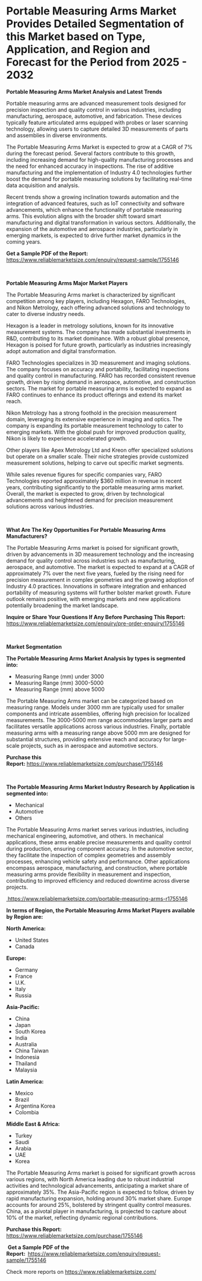 <p><h1>Portable Measuring Arms Market Provides Detailed Segmentation of this Market based on Type, Application, and Region and Forecast for the Period from 2025 - 2032</h1></p><p><strong>Portable Measuring Arms Market Analysis and Latest Trends</strong></p>
<p><p>Portable measuring arms are advanced measurement tools designed for precision inspection and quality control in various industries, including manufacturing, aerospace, automotive, and fabrication. These devices typically feature articulated arms equipped with probes or laser scanning technology, allowing users to capture detailed 3D measurements of parts and assemblies in diverse environments. </p><p>The Portable Measuring Arms Market is expected to grow at a CAGR of 7% during the forecast period. Several factors contribute to this growth, including increasing demand for high-quality manufacturing processes and the need for enhanced accuracy in inspections. The rise of additive manufacturing and the implementation of Industry 4.0 technologies further boost the demand for portable measuring solutions by facilitating real-time data acquisition and analysis.</p><p>Recent trends show a growing inclination towards automation and the integration of advanced features, such as IoT connectivity and software advancements, which enhance the functionality of portable measuring arms. This evolution aligns with the broader shift toward smart manufacturing and digital transformation in various sectors. Additionally, the expansion of the automotive and aerospace industries, particularly in emerging markets, is expected to drive further market dynamics in the coming years.</p></p>
<p><strong>Get a Sample PDF of the Report:&nbsp;</strong> <a href="https://www.reliablemarketsize.com/enquiry/request-sample/1755146?utm_campaign=2634&utm_medium=2&utm_source=Github&utm_content=ia&utm_term=10042025&utm_id=portable-measuring-arms">https://www.reliablemarketsize.com/enquiry/request-sample/1755146</a></p>
<p>&nbsp;</p>
<p><strong>Portable Measuring Arms Major Market Players</strong></p>
<p><p>The Portable Measuring Arms market is characterized by significant competition among key players, including Hexagon, FARO Technologies, and Nikon Metrology, each offering advanced solutions and technology to cater to diverse industry needs.</p><p>Hexagon is a leader in metrology solutions, known for its innovative measurement systems. The company has made substantial investments in R&D, contributing to its market dominance. With a robust global presence, Hexagon is poised for future growth, particularly as industries increasingly adopt automation and digital transformation.</p><p>FARO Technologies specializes in 3D measurement and imaging solutions. The company focuses on accuracy and portability, facilitating inspections and quality control in manufacturing. FARO has recorded consistent revenue growth, driven by rising demand in aerospace, automotive, and construction sectors. The market for portable measuring arms is expected to expand as FARO continues to enhance its product offerings and extend its market reach.</p><p>Nikon Metrology has a strong foothold in the precision measurement domain, leveraging its extensive experience in imaging and optics. The company is expanding its portable measurement technology to cater to emerging markets. With the global push for improved production quality, Nikon is likely to experience accelerated growth.</p><p>Other players like Apex Metrology Ltd and Kreon offer specialized solutions but operate on a smaller scale. Their niche strategies provide customized measurement solutions, helping to carve out specific market segments.</p><p>While sales revenue figures for specific companies vary, FARO Technologies reported approximately $360 million in revenue in recent years, contributing significantly to the portable measuring arms market. Overall, the market is expected to grow, driven by technological advancements and heightened demand for precision measurement solutions across various industries.</p></p>
<p>&nbsp;</p>
<p><strong>What Are The Key Opportunities For Portable Measuring Arms Manufacturers?</strong></p>
<p><p>The Portable Measuring Arms market is poised for significant growth, driven by advancements in 3D measurement technology and the increasing demand for quality control across industries such as manufacturing, aerospace, and automotive. The market is expected to expand at a CAGR of approximately 7% over the next five years, fueled by the rising need for precision measurement in complex geometries and the growing adoption of Industry 4.0 practices. Innovations in software integration and enhanced portability of measuring systems will further bolster market growth. Future outlook remains positive, with emerging markets and new applications potentially broadening the market landscape.</p></p>
<p><strong>Inquire or Share Your Questions If Any Before Purchasing This Report:</strong> <a href="https://www.reliablemarketsize.com/enquiry/pre-order-enquiry/1755146?utm_campaign=2634&utm_medium=2&utm_source=Github&utm_content=ia&utm_term=10042025&utm_id=portable-measuring-arms">https://www.reliablemarketsize.com/enquiry/pre-order-enquiry/1755146</a></p>
<p>&nbsp;</p>
<p><strong>Market Segmentation</strong></p>
<p><strong>The Portable Measuring Arms Market Analysis by types is segmented into:</strong></p>
<p><ul><li>Measuring Range (mm) under 3000</li><li>Measuring Range (mm) 3000-5000</li><li>Measuring Range (mm) above 5000</li></ul></p>
<p><p>The Portable Measuring Arms market can be categorized based on measuring range. Models under 3000 mm are typically used for smaller components and intricate assemblies, offering high precision for localized measurements. The 3000-5000 mm range accommodates larger parts and facilitates versatile applications across various industries. Finally, portable measuring arms with a measuring range above 5000 mm are designed for substantial structures, providing extensive reach and accuracy for large-scale projects, such as in aerospace and automotive sectors.</p></p>
<p><strong>Purchase this Report:&nbsp;</strong><a href="https://www.reliablemarketsize.com/purchase/1755146?utm_campaign=2634&utm_medium=2&utm_source=Github&utm_content=ia&utm_term=10042025&utm_id=portable-measuring-arms">https://www.reliablemarketsize.com/purchase/1755146</a></p>
<p>&nbsp;</p>
<p><strong>The Portable Measuring Arms Market Industry Research by Application is segmented into:</strong></p>
<p><ul><li>Mechanical</li><li>Automotive</li><li>Others</li></ul></p>
<p><p>The Portable Measuring Arms market serves various industries, including mechanical engineering, automotive, and others. In mechanical applications, these arms enable precise measurements and quality control during production, ensuring component accuracy. In the automotive sector, they facilitate the inspection of complex geometries and assembly processes, enhancing vehicle safety and performance. Other applications encompass aerospace, manufacturing, and construction, where portable measuring arms provide flexibility in measurement and inspection, contributing to improved efficiency and reduced downtime across diverse projects.</p></p>
<p><a href="https://www.reliablemarketsize.com/portable-measuring-arms-r1755146?utm_campaign=2634&utm_medium=2&utm_source=Github&utm_content=ia&utm_term=10042025&utm_id=portable-measuring-arms">&nbsp;https://www.reliablemarketsize.com/portable-measuring-arms-r1755146</a></p>
<p><strong>In terms of Region, the Portable Measuring Arms Market Players available by Region are:</strong></p>
<p>
    <p> <strong> North America: </strong>
        <ul>
            <li>United States</li>
            <li>Canada</li>
        </ul>
        </p> 
    <p> <strong> Europe: </strong>
        <ul>
            <li>Germany</li>
            <li>France</li>
            <li>U.K.</li>
            <li>Italy</li>
            <li>Russia</li>
        </ul>
        </p> 
    <p> <strong> Asia-Pacific: </strong>
        <ul>
            <li>China</li>
            <li>Japan</li>
            <li>South Korea</li>
            <li>India</li>
            <li>Australia</li>
            <li>China Taiwan</li>
            <li>Indonesia</li>
            <li>Thailand</li>
            <li>Malaysia</li>
        </ul>
        </p> 
    <p> <strong> Latin America: </strong>
        <ul>
            <li>Mexico</li>
            <li>Brazil</li>
            <li>Argentina Korea</li>
            <li>Colombia</li>
        </ul>
        </p> 
    <p> <strong> Middle East & Africa: </strong>
        <ul>
            <li>Turkey</li>
            <li>Saudi</li>
            <li>Arabia</li>
            <li>UAE</li>
            <li>Korea</li>
        </ul>
    </p>
    </p>
<p><p>The Portable Measuring Arms market is poised for significant growth across various regions, with North America leading due to robust industrial activities and technological advancements, anticipating a market share of approximately 35%. The Asia-Pacific region is expected to follow, driven by rapid manufacturing expansion, holding around 30% market share. Europe accounts for around 25%, bolstered by stringent quality control measures. China, as a pivotal player in manufacturing, is projected to capture about 10% of the market, reflecting dynamic regional contributions.</p></p>
<p><strong>Purchase this Report: </strong><a href="https://www.reliablemarketsize.com/purchase/1755146?utm_campaign=2634&utm_medium=2&utm_source=Github&utm_content=ia&utm_term=10042025&utm_id=portable-measuring-arms">https://www.reliablemarketsize.com/purchase/1755146</a></p>
<p>&nbsp;<strong>Get a Sample PDF of the Report:&nbsp;&nbsp;</strong><a href="https://www.reliablemarketsize.com/enquiry/request-sample/1755146?utm_campaign=2634&utm_medium=2&utm_source=Github&utm_content=ia&utm_term=10042025&utm_id=portable-measuring-arms">https://www.reliablemarketsize.com/enquiry/request-sample/1755146</a></p>
<p><strong></strong></p>
<p>Check more reports on <a href="https://www.reliablemarketsize.com/?utm_campaign=2634&utm_medium=2&utm_source=Github&utm_content=ia&utm_term=10042025&utm_id=portable-measuring-arms">https://www.reliablemarketsize.com/</a></p>